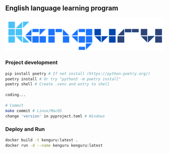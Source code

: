 ## English language learning program

![atl](./assets/kenguru.png)

### Project development 
```bash
pip install poetry # If not install (https://python-poetry.org/)
poetry install # Or try "python3 -m poetry install"
poetry shell # Create .venv and entry to shell

coding...

# Commit
make commit # Linux/MacOS
change 'version' in pyproject.toml # Windows
```

### Deploy and Run
```bash
docker build -t kenguru:latest .
docker run -d --name kenguru kenguru:latest
```